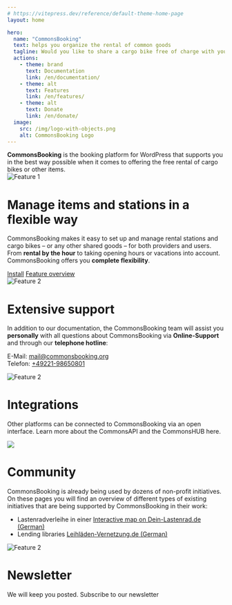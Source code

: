 ```yaml
---
# https://vitepress.dev/reference/default-theme-home-page
layout: home

hero:
  name: "CommonsBooking"
  text: helps you organize the rental of common goods
  tagline: Would you like to share a cargo bike free of charge with your household, street or urban community? Do you want to share items such as tools or wooden tables?
  actions:
    - theme: brand
      text: Documentation
      link: /en/documentation/
    - theme: alt
      text: Features
      link: /en/features/
    - theme: alt
      text: Donate
      link: /en/donate/
  image:
    src: /img/logo-with-objects.png
    alt: CommonsBooking Logo
---
```


<script setup>
import Newsletter from '/.vitepress/components/Newsletter_EN.vue'
</script>

<div class="cb-infobox">
<strong>CommonsBooking</strong> is the booking platform for WordPress that supports you in the best way possible when it comes to offering the free rental of cargo bikes or other items.
</div>

<div class="feature-section">

  <div class="feature-row">
    <img src="/img/icon-buchung.png" alt="Feature 1" class="feature-image" style="max-width: 150px" />
    <div class="feature-text">
      <h1>Manage items and stations in a flexible way</h1>
        <p>
            CommonsBooking makes it easy to set up and manage rental stations and cargo bikes – or any other shared goods – for both providers and users. From <strong>rental by the hour</strong> to taking opening hours or vacations into account. CommonsBooking offers you <strong>complete flexibility</strong>.
        </p>
        <div>
            <a class="cbdoc-button cb-brand" href="/en/documentation/setup/install">Install</a>
            <a class="cbdoc-button cb-alt" href="/en/features">Feature overview</a>
        </div>
    </div>
  </div>

  <div class="feature-row reverse">
    <img src="/img/icon-help-alt.png" alt="Feature 2" class="feature-image" style="max-width: 150px" />
    <div class="feature-text">
      <h1>Extensive support</h1>
      <p>In addition to our documentation, the CommonsBooking team will assist you <b>personally</b>  with all questions about CommonsBooking via <b>Online-Support</b> and through our <b>telephone hotline</b>: </p>
      <p> E-Mail: <a href="mailto:mail@commonsbooking.org">mail@commonsbooking.org</a><br> Telefon: <a href= "tel:004922198650801">+49221-98650801</a></p>
    </div>
  </div>


  <div class="feature-row">
    <img src="/img/icon-api-1.png" alt="Feature 2" class="feature-image" style="max-width: 150px" />
    <div class="feature-text">
      <h1>Integrations</h1>
      <p>Other platforms can be connected to CommonsBooking via an open interface. Learn more about the CommonsAPI and the CommonsHUB here.</p>
    </div>
  </div>
<div class="feature-row reverse">
    <img src="/img/icon-support-chat.png" class="feature-image" style="max-width: 150px" />
    <div class="feature-text">
        <h1>Community</h1>
        <p>CommonsBooking is already being used by dozens of non-profit initiatives. On these pages you will find an overview of different types of existing initiatives that are being supported by CommonsBooking in their work:</p>
        <ul>
            <li>Lastenradverleihe in einer <a href="http://dein-lastenrad.de/wiki/Bestehende_Initiativen_freier_Lastenr%C3%A4der" target="_blank">Interactive map on Dein-Lastenrad.de (German)</a></li>
            <li>Lending libraries <a href="https://leihladen-vernetzung.de/liste/" target="_blank">Leihläden-Vernetzung.de (German)</a></li>
        </ul>
    </div>
</div>
</div>

<div class="feature-row reverse">
    <img src="/img/icon-newsletter.png" alt="Feature 2" class="feature-image" style="max-width: 150px" />
    <div class="feature-text">
        <h1>Newsletter</h1>
        <p>We will keep you posted. Subscribe to our newsletter</p>
        <Newsletter />
    </div>
</div>
